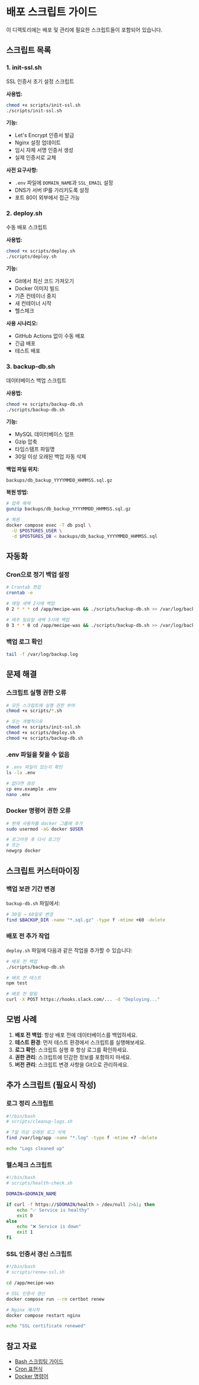 # 배포 스크립트 가이드

이 디렉토리에는 배포 및 관리에 필요한 스크립트들이 포함되어 있습니다.

## 스크립트 목록

### 1. init-ssl.sh
SSL 인증서 초기 설정 스크립트

**사용법:**
```bash
chmod +x scripts/init-ssl.sh
./scripts/init-ssl.sh
```

**기능:**
- Let's Encrypt 인증서 발급
- Nginx 설정 업데이트
- 임시 자체 서명 인증서 생성
- 실제 인증서로 교체

**사전 요구사항:**
- `.env` 파일에 `DOMAIN_NAME`과 `SSL_EMAIL` 설정
- DNS가 서버 IP를 가리키도록 설정
- 포트 80이 외부에서 접근 가능

### 2. deploy.sh
수동 배포 스크립트

**사용법:**
```bash
chmod +x scripts/deploy.sh
./scripts/deploy.sh
```

**기능:**
- Git에서 최신 코드 가져오기
- Docker 이미지 빌드
- 기존 컨테이너 중지
- 새 컨테이너 시작
- 헬스체크

**사용 시나리오:**
- GitHub Actions 없이 수동 배포
- 긴급 배포
- 테스트 배포

### 3. backup-db.sh
데이터베이스 백업 스크립트

**사용법:**
```bash
chmod +x scripts/backup-db.sh
./scripts/backup-db.sh
```

**기능:**
- MySQL 데이터베이스 덤프
- Gzip 압축
- 타임스탬프 파일명
- 30일 이상 오래된 백업 자동 삭제

**백업 파일 위치:**
```
backups/db_backup_YYYYMMDD_HHMMSS.sql.gz
```

**복원 방법:**
```bash
# 압축 해제
gunzip backups/db_backup_YYYYMMDD_HHMMSS.sql.gz

# 복원
docker compose exec -T db psql \
  -U $POSTGRES_USER \
  -d $POSTGRES_DB < backups/db_backup_YYYYMMDD_HHMMSS.sql
```

## 자동화

### Cron으로 정기 백업 설정

```bash
# Crontab 편집
crontab -e

# 매일 새벽 2시에 백업
0 2 * * * cd /app/mecipe-was && ./scripts/backup-db.sh >> /var/log/backup.log 2>&1

# 매주 일요일 새벽 3시에 백업
0 3 * * 0 cd /app/mecipe-was && ./scripts/backup-db.sh >> /var/log/backup.log 2>&1
```

### 백업 로그 확인

```bash
tail -f /var/log/backup.log
```

## 문제 해결

### 스크립트 실행 권한 오류

```bash
# 모든 스크립트에 실행 권한 부여
chmod +x scripts/*.sh

# 또는 개별적으로
chmod +x scripts/init-ssl.sh
chmod +x scripts/deploy.sh
chmod +x scripts/backup-db.sh
```

### .env 파일을 찾을 수 없음

```bash
# .env 파일이 있는지 확인
ls -la .env

# 없다면 생성
cp env.example .env
nano .env
```

### Docker 명령어 권한 오류

```bash
# 현재 사용자를 docker 그룹에 추가
sudo usermod -aG docker $USER

# 로그아웃 후 다시 로그인
# 또는
newgrp docker
```

## 스크립트 커스터마이징

### 백업 보관 기간 변경

`backup-db.sh` 파일에서:

```bash
# 30일 → 60일로 변경
find $BACKUP_DIR -name "*.sql.gz" -type f -mtime +60 -delete
```

### 배포 전 추가 작업

`deploy.sh` 파일에 다음과 같은 작업을 추가할 수 있습니다:

```bash
# 배포 전 백업
./scripts/backup-db.sh

# 배포 전 테스트
npm test

# 배포 전 알림
curl -X POST https://hooks.slack.com/... -d "Deploying..."
```

## 모범 사례

1. **배포 전 백업**: 항상 배포 전에 데이터베이스를 백업하세요.
2. **테스트 환경**: 먼저 테스트 환경에서 스크립트를 실행해보세요.
3. **로그 확인**: 스크립트 실행 후 항상 로그를 확인하세요.
4. **권한 관리**: 스크립트에 민감한 정보를 포함하지 마세요.
5. **버전 관리**: 스크립트 변경 사항을 Git으로 관리하세요.

## 추가 스크립트 (필요시 작성)

### 로그 정리 스크립트

```bash
#!/bin/bash
# scripts/cleanup-logs.sh

# 7일 이상 오래된 로그 삭제
find /var/log/app -name "*.log" -type f -mtime +7 -delete

echo "Logs cleaned up"
```

### 헬스체크 스크립트

```bash
#!/bin/bash
# scripts/health-check.sh

DOMAIN=$DOMAIN_NAME

if curl -f https://$DOMAIN/health > /dev/null 2>&1; then
    echo "✅ Service is healthy"
    exit 0
else
    echo "❌ Service is down"
    exit 1
fi
```

### SSL 인증서 갱신 스크립트

```bash
#!/bin/bash
# scripts/renew-ssl.sh

cd /app/mecipe-was

# SSL 인증서 갱신
docker compose run --rm certbot renew

# Nginx 재시작
docker compose restart nginx

echo "SSL certificate renewed"
```

## 참고 자료

- [Bash 스크립팅 가이드](https://www.gnu.org/software/bash/manual/)
- [Cron 표현식](https://crontab.guru/)
- [Docker 명령어](https://docs.docker.com/engine/reference/commandline/cli/)

